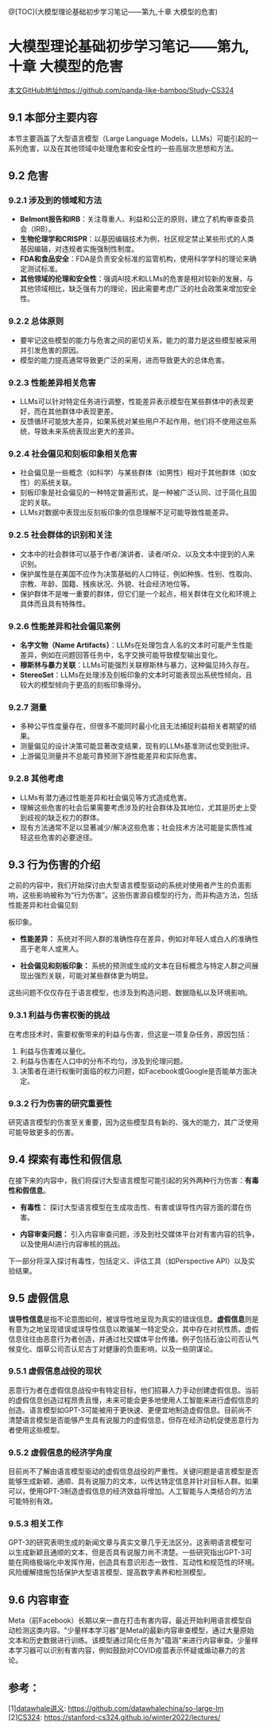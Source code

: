 @[TOC](大模型理论基础初步学习笔记——第九,十章 大模型的危害)
# 大模型理论基础初步学习笔记——第九,十章 大模型的危害

[本文GitHub地址](https://github.com/panda-like-bamboo/Study-CS324)https://github.com/panda-like-bamboo/Study-CS324


## 9.1 本部分主要内容
本节主要涵盖了大型语言模型（Large Language Models，LLMs）可能引起的一系列危害，以及在其他领域中处理危害和安全性的一些高层次思想和方法。

## 9.2 危害

### 9.2.1 涉及到的领域和方法
- **Belmont报告和IRB**：关注尊重人、利益和公正的原则，建立了机构审查委员会（IRB）。
- **生物伦理学和CRISPR**：以基因编辑技术为例，社区规定禁止某些形式的人类基因编辑，对违规者实施强制性制度。
- **FDA和食品安全**：FDA是负责安全标准的监管机构，使用科学学科的理论来确定测试标准。
- **其他领域的伦理和安全性**：强调AI技术和LLMs的危害是相对较新的发展，与其他领域相比，缺乏强有力的理论，因此需要考虑广泛的社会政策来增加安全性。

### 9.2.2 总体原则
- 要牢记这些模型的能力与危害之间的密切关系，能力的潜力是这些模型被采用并引发危害的原因。
- 模型的能力提高通常导致更广泛的采用，进而导致更大的总体危害。

### 9.2.3 性能差异相关危害
- LLMs可以针对特定任务进行调整，性能差异表示模型在某些群体中的表现更好，而在其他群体中表现更差。
- 反馈循环可能放大差异，如果系统对某些用户不起作用，他们将不使用这些系统，导致未来系统表现出更大的差异。

### 9.2.4 社会偏见和刻板印象相关危害
- 社会偏见是一些概念（如科学）与某些群体（如男性）相对于其他群体（如女性）的系统关联。
- 刻板印象是社会偏见的一种特定普遍形式，是一种被广泛认同、过于简化且固定的关联。
- LLMs对数据中表现出反刻板印象的信息理解不足可能导致性能差异。

### 9.2.5 社会群体的识别和关注
- 文本中的社会群体可以基于作者/演讲者、读者/听众、以及文本中提到的人来识别。
- 保护属性是在美国不应作为决策基础的人口特征，例如种族、性别、性取向、宗教、年龄、国籍、残疾状况、外貌、社会经济地位等。
- 保护群体不是唯一重要的群体，但它们是一个起点，相关群体在文化和环境上具体而且具有特殊性。

### 9.2.6 性能差异和社会偏见案例
- **名字文物（Name Artifacts）**：LLMs在处理包含人名的文本时可能产生性能差异，例如在问题回答任务中，名字交换可能导致模型输出变化。
- **穆斯林与暴力关联**：LLMs可能强烈关联穆斯林与暴力，这种偏见持久存在。
- **StereoSet**：LLMs在处理涉及刻板印象的文本时可能表现出系统性倾向，且较大的模型倾向于更高的刻板印象得分。

### 9.2.7 测量
- 多种公平性度量存在，但很多不能同时最小化且无法捕捉利益相关者期望的结果。
- 测量偏见的设计决策可能显著改变结果，现有的LLMs基准测试也受到批评。
- 上游偏见测量并不总能可靠预测下游性能差异和实际危害。

### 9.2.8 其他考虑
- LLMs有潜力通过性能差异和社会偏见等方式造成危害。
- 理解这些危害的社会后果需要考虑涉及的社会群体及其地位，尤其是历史上受到歧视的缺乏权力的群体。
- 现有方法通常不足以显著减少/解决这些危害；社会技术方法可能是实质性减轻这些危害的必要途径。

## 9.3 行为伤害的介绍

之前的内容中，我们开始探讨由大型语言模型驱动的系统对使用者产生的负面影响，这些影响被称为“行为伤害”。这些伤害源自模型的行为，而非构造方法，包括性能差异和社会偏见刻

板印象。

- **性能差异：** 系统对不同人群的准确性存在差异，例如对年轻人或白人的准确性高于老年人或黑人。
  
- **社会偏见和刻板印象：** 系统的预测或生成的文本在目标概念与特定人群之间展现出强烈关联，可能对某些群体更为明显。

这些问题不仅仅存在于语言模型，也涉及到构造问题、数据隐私以及环境影响。

### 9.3.1 利益与伤害权衡的挑战

在考虑技术时，需要权衡带来的利益与伤害，但这是一项复杂任务，原因包括：

1. 利益与伤害难以量化。
2. 利益与伤害在人口中的分布不均匀，涉及到伦理问题。
3. 决策者在进行权衡时面临的权力问题，如Facebook或Google是否能单方面决定。

### 9.3.2 行为伤害的研究重要性

研究语言模型的伤害至关重要，因为这些模型具有新的、强大的能力，其广泛使用可能导致更多的伤害。

## 9.4 探索有毒性和假信息

在接下来的内容中，我们将探讨大型语言模型可能引起的另外两种行为伤害：**有毒性和假信息**。

- **有毒性：** 探讨大型语言模型在生成攻击性、有害或误导性内容方面的潜在伤害。
  
- **内容审查问题：** 引入内容审查问题，涉及到社交媒体平台对有害内容的抗争，以及使用AI进行内容审核的挑战。

下一部分将深入探讨有毒性，包括定义、评估工具（如Perspective API）以及实验结果。

## 9.5 虚假信息

**误导性信息**是指不论意图如何，被误导性地呈现为真实的错误信息。**虚假信息**则是有意为之地呈现错误或误导性信息以欺骗某一特定受众，其中存在对抗性质。虚假信息往往由恶意行为者创造，并通过社交媒体平台传播。例子包括石油公司否认气候变化、烟草公司否认尼古丁对健康的负面影响，以及一些阴谋论。

### 9.5.1 虚假信息战役的现状

恶意行为者在虚假信息战役中有特定目标，他们招募人力手动创建虚假信息。当前的虚假信息创造过程昂贵且慢，未来可能会更多地使用人工智能来进行虚假信息的创造。语言模型如GPT-3可能被用于更快速、更便宜地制造虚假信息。目前尚不清楚语言模型是否能够产生具有说服力的虚假信息，但存在经济动机促使恶意行为者使用这些模型。

### 9.5.2 虚假信息的经济学角度

目前尚不了解由语言模型驱动的虚假信息战役的严重性。关键问题是语言模型是否能够生成新颖、通顺、具有说服力的文本，以传达特定信息并针对目标人群。如果可以，使用GPT-3制造虚假信息的经济效益将增加。人工智能与人类结合的方法可能特别有效。

### 9.5.3 相关工作

GPT-3的研究表明生成的新闻文章与真实文章几乎无法区分。这表明语言模型可以生成新颖且通顺的文本，但是否具有说服力尚不清楚。一些研究指出GPT-3可能在网络极端化中发挥作用，创造具有意识形态一致性、互动性和规范性的环境。风险缓解措施包括保护大型语言模型、提高数字素养和检测模型。

## 9.6 内容审查

Meta（前Facebook）长期以来一直在打击有害内容，最近开始利用语言模型自动检测这类内容。"少量样本学习器"是Meta的最新内容审查模型，通过大量原始文本和历史数据进行训练。该模型通过简化任务为"蕴涵"来进行内容审查。少量样本学习器可以识别有害内容，例如鼓励对COVID疫苗表示怀疑或煽动暴力的言论。

## 参考：
[1][datawhale讲义](https://github.com/datawhalechina/so-large-lm): https://github.com/datawhalechina/so-large-lm  
[2][CS324](https://stanford-cs324.github.io/winter2022/lectures/): https://stanford-cs324.github.io/winter2022/lectures/
